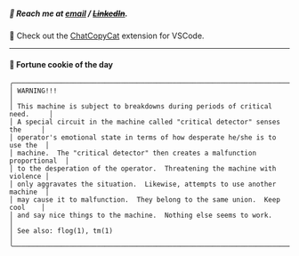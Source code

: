 ##### :calling: Reach me at **[email](mailto:johannes@stenmark.in)** ***/*** **[~~LinkedIn~~](https://www.linkedin.com/in/johannes-stenmark)**.
:feet: Check out the [ChatCopyCat](https://github.com/jstenmark/ChatCopyCat) extension for VSCode.

---
#### :cookie: Fortune cookie of the day
```smalltalk
╭────────────────────────────────────────────────────────────────────────────╮
│ WARNING!!!                                                                 │
│ This machine is subject to breakdowns during periods of critical need.     │
│ A special circuit in the machine called "critical detector" senses the     │
│ operator's emotional state in terms of how desperate he/she is to use the  │
│ machine.  The "critical detector" then creates a malfunction proportional  │
│ to the desperation of the operator.  Threatening the machine with violence │
│ only aggravates the situation.  Likewise, attempts to use another machine  │
│ may cause it to malfunction.  They belong to the same union.  Keep cool    │
│ and say nice things to the machine.  Nothing else seems to work.           │
│ See also: flog(1), tm(1)                                                   │
╰────────────────────────────────────────────────────────────────────────────╯
```
